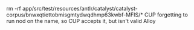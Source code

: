 rm -rf app/src/test/resources/antlr/catalyst/catalyst-corpus/bnwxqtiettobmisgmtydwqdhmp63kwbf-MFIS/*
CUP forgetting to run nod on the name, so CUP accepts it, but isn't valid Alloy

